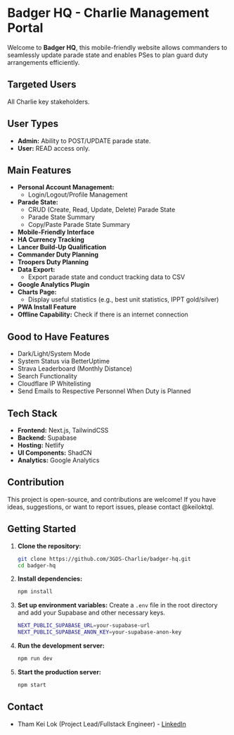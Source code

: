 # Badger HQ - Charlie Management Portal

Welcome to **Badger HQ**, this mobile-friendly website allows commanders to seamlessly update parade state and enables PSes to plan guard duty arrangements efficiently.

## Targeted Users

All Charlie key stakeholders.

## User Types
- **Admin:** Ability to POST/UPDATE parade state.
- **User:** READ access only.

## Main Features
- **Personal Account Management:**
  - Login/Logout/Profile Management
- **Parade State:**
  - CRUD (Create, Read, Update, Delete) Parade State
  - Parade State Summary
  - Copy/Paste Parade State Summary
- **Mobile-Friendly Interface**
- **HA Currency Tracking**
- **Lancer Build-Up Qualification**
- **Commander Duty Planning**
- **Troopers Duty Planning**
- **Data Export:**
  - Export parade state and conduct tracking data to CSV
- **Google Analytics Plugin**
- **Charts Page:**
  - Display useful statistics (e.g., best unit statistics, IPPT gold/silver)
- **PWA Install Feature**
- **Offline Capability:** Check if there is an internet connection

## Good to Have Features

- Dark/Light/System Mode
- System Status via BetterUptime
- Strava Leaderboard (Monthly Distance)
- Search Functionality
- Cloudflare IP Whitelisting
- Send Emails to Respective Personnel When Duty is Planned

## Tech Stack

- **Frontend:** Next.js, TailwindCSS
- **Backend:** Supabase
- **Hosting:** Netlify
- **UI Components:** ShadCN
- **Analytics:** Google Analytics

## Contribution

This project is open-source, and contributions are welcome! If you have ideas, suggestions, or want to report issues, please contact @keiloktql.

## Getting Started

1. **Clone the repository:**
    ```sh
    git clone https://github.com/3GDS-Charlie/badger-hq.git
    cd badger-hq
    ```

2. **Install dependencies:**
    ```sh
    npm install
    ```

3. **Set up environment variables:**
    Create a `.env` file in the root directory and add your Supabase and other necessary keys.
    ```sh
    NEXT_PUBLIC_SUPABASE_URL=your-supabase-url
    NEXT_PUBLIC_SUPABASE_ANON_KEY=your-supabase-anon-key
    ```

4. **Run the development server:**
    ```sh
    npm run dev
    ```

5. **Start the production server:**
    ```sh
    npm start
    ```

## Contact

-   Tham Kei Lok (Project Lead/Fullstack Engineer) - [LinkedIn](https://www.linkedin.com/in/keiloktql/)
